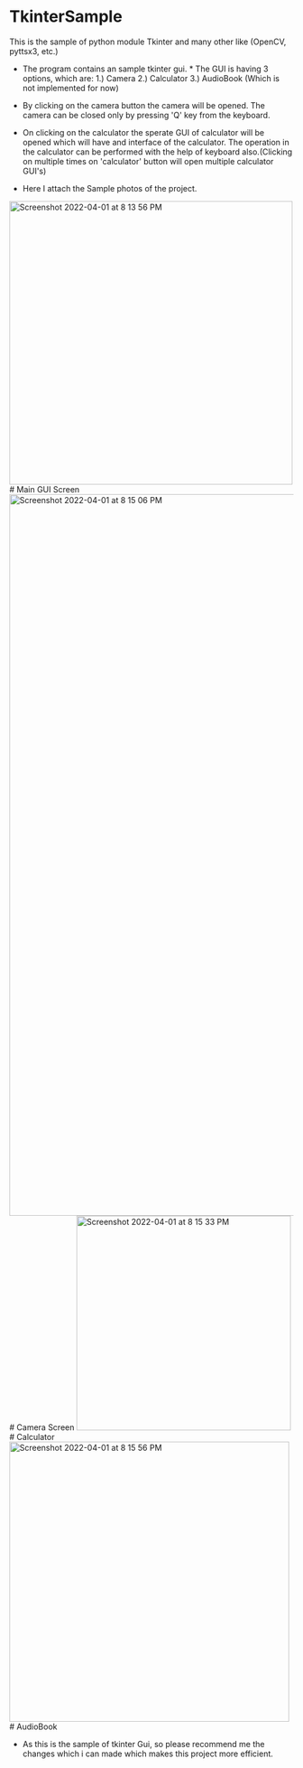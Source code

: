 # TkinterSample
This is the sample of python module Tkinter and many other like (OpenCV, pyttsx3, etc.)


* The program contains an sample tkinter gui. * The GUI is having 3 options, which are:
   1.) Camera
   2.) Calculator
   3.) AudioBook (Which is not implemented for now)
* By clicking on the camera button the camera will be opened. The camera can be closed only by pressing 'Q' key from the keyboard.
* On clicking on the calculator the sperate GUI of calculator will be opened which will have and interface of the calculator. The operation in 
   the calculator can be performed with the help of keyboard also.(Clicking on multiple times on 'calculator' button will open multiple calculator
   GUI's)
 
 * Here I attach the Sample photos of the project.
<img width="502" alt="Screenshot 2022-04-01 at 8 13 56 PM" src="https://user-images.githubusercontent.com/70790481/161286611-b7b70bd6-6877-42e3-98c4-d66b06b667ae.png">
# Main GUI Screen


<img width="1278" alt="Screenshot 2022-04-01 at 8 15 06 PM" src="https://user-images.githubusercontent.com/70790481/161286836-63a03d24-ac1c-48e0-910a-815751ccbe95.png">
# Camera Screen


<img width="380" alt="Screenshot 2022-04-01 at 8 15 33 PM" src="https://user-images.githubusercontent.com/70790481/161286896-00774687-7a55-48e3-88dd-df264c909bd8.png">
# Calculator


<img width="496" alt="Screenshot 2022-04-01 at 8 15 56 PM" src="https://user-images.githubusercontent.com/70790481/161286966-6ba5b325-c48c-4942-a883-f29233414342.png">
# AudioBook

* As this is the sample of tkinter Gui, so please recommend me the changes which i can made which makes this project more efficient.
